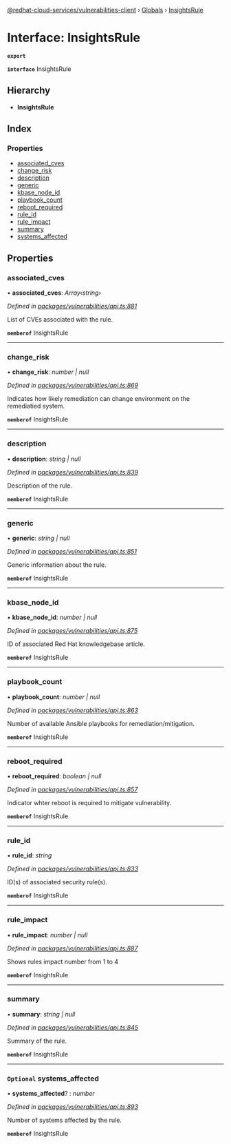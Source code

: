 [@redhat-cloud-services/vulnerabilities-client](../README.md) › [Globals](../globals.md) › [InsightsRule](insightsrule.md)

# Interface: InsightsRule

**`export`** 

**`interface`** InsightsRule

## Hierarchy

* **InsightsRule**

## Index

### Properties

* [associated_cves](insightsrule.md#associated_cves)
* [change_risk](insightsrule.md#change_risk)
* [description](insightsrule.md#description)
* [generic](insightsrule.md#generic)
* [kbase_node_id](insightsrule.md#kbase_node_id)
* [playbook_count](insightsrule.md#playbook_count)
* [reboot_required](insightsrule.md#reboot_required)
* [rule_id](insightsrule.md#rule_id)
* [rule_impact](insightsrule.md#rule_impact)
* [summary](insightsrule.md#summary)
* [systems_affected](insightsrule.md#optional-systems_affected)

## Properties

###  associated_cves

• **associated_cves**: *Array‹string›*

*Defined in [packages/vulnerabilities/api.ts:881](https://github.com/RedHatInsights/javascript-clients/blob/master/packages/vulnerabilities/api.ts#L881)*

List of CVEs associated with the rule.

**`memberof`** InsightsRule

___

###  change_risk

• **change_risk**: *number | null*

*Defined in [packages/vulnerabilities/api.ts:869](https://github.com/RedHatInsights/javascript-clients/blob/master/packages/vulnerabilities/api.ts#L869)*

Indicates how likely remediation can change environment on the remediatied system.

**`memberof`** InsightsRule

___

###  description

• **description**: *string | null*

*Defined in [packages/vulnerabilities/api.ts:839](https://github.com/RedHatInsights/javascript-clients/blob/master/packages/vulnerabilities/api.ts#L839)*

Description of the rule.

**`memberof`** InsightsRule

___

###  generic

• **generic**: *string | null*

*Defined in [packages/vulnerabilities/api.ts:851](https://github.com/RedHatInsights/javascript-clients/blob/master/packages/vulnerabilities/api.ts#L851)*

Generic information about the rule.

**`memberof`** InsightsRule

___

###  kbase_node_id

• **kbase_node_id**: *number | null*

*Defined in [packages/vulnerabilities/api.ts:875](https://github.com/RedHatInsights/javascript-clients/blob/master/packages/vulnerabilities/api.ts#L875)*

ID of associated Red Hat knowledgebase article.

**`memberof`** InsightsRule

___

###  playbook_count

• **playbook_count**: *number | null*

*Defined in [packages/vulnerabilities/api.ts:863](https://github.com/RedHatInsights/javascript-clients/blob/master/packages/vulnerabilities/api.ts#L863)*

Number of available Ansible playbooks for remediation/mitigation.

**`memberof`** InsightsRule

___

###  reboot_required

• **reboot_required**: *boolean | null*

*Defined in [packages/vulnerabilities/api.ts:857](https://github.com/RedHatInsights/javascript-clients/blob/master/packages/vulnerabilities/api.ts#L857)*

Indicator whter reboot is required to mitigate vulnerability.

**`memberof`** InsightsRule

___

###  rule_id

• **rule_id**: *string*

*Defined in [packages/vulnerabilities/api.ts:833](https://github.com/RedHatInsights/javascript-clients/blob/master/packages/vulnerabilities/api.ts#L833)*

ID(s) of associated security rule(s).

**`memberof`** InsightsRule

___

###  rule_impact

• **rule_impact**: *number | null*

*Defined in [packages/vulnerabilities/api.ts:887](https://github.com/RedHatInsights/javascript-clients/blob/master/packages/vulnerabilities/api.ts#L887)*

Shows rules impact number from 1 to 4

**`memberof`** InsightsRule

___

###  summary

• **summary**: *string | null*

*Defined in [packages/vulnerabilities/api.ts:845](https://github.com/RedHatInsights/javascript-clients/blob/master/packages/vulnerabilities/api.ts#L845)*

Summary of the rule.

**`memberof`** InsightsRule

___

### `Optional` systems_affected

• **systems_affected**? : *number*

*Defined in [packages/vulnerabilities/api.ts:893](https://github.com/RedHatInsights/javascript-clients/blob/master/packages/vulnerabilities/api.ts#L893)*

Number of systems affected by the rule.

**`memberof`** InsightsRule
